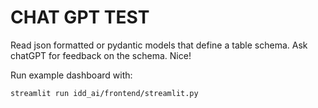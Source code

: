 # CHAT GPT TEST

Read json formatted or pydantic models that define a table schema.
Ask chatGPT for feedback on the schema.
Nice!

Run example dashboard with:

```bash
streamlit run idd_ai/frontend/streamlit.py
```
